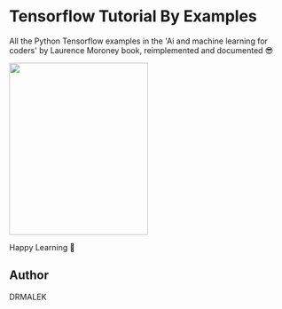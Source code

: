 # Tensorflow Tutorial By Examples
  All the Python Tensorflow examples in the 'Ai and machine learning for coders' by Laurence Moroney book, reimplemented and documented 😎
  
 <img src="https://user-images.githubusercontent.com/27784386/124361265-dc760980-dc36-11eb-948c-2f06fad54330.png" width="250" height="310">
 
  Happy Learning 💪

## Author
DRMALEK
